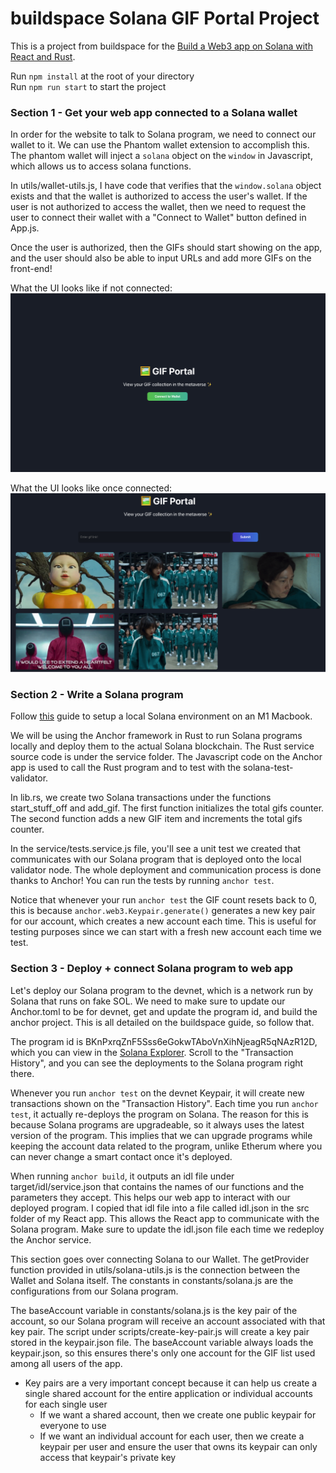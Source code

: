 # buildspace Solana GIF Portal Project
This is a project from buildspace for the [Build a Web3 app on Solana with React and Rust](https://app.buildspace.so/projects/CObd6d35ce-3394-4bd8-977e-cbee82ae07a3).

Run `npm install` at the root of your directory  
Run `npm run start` to start the project

### Section 1 - Get your web app connected to a Solana wallet
In order for the website to talk to Solana program, we need to connect our wallet to it. We can use the Phantom wallet extension to accomplish this. The phantom wallet will inject a ```solana``` object on the ```window``` in Javascript, which allows us to access solana functions.

In utils/wallet-utils.js, I have code that verifies that the ```window.solana``` object exists and that the wallet is authorized to access the user's wallet. If the user is not authorized to access the wallet, then we need to request the user to connect their wallet with a "Connect to Wallet" button defined in App.js.

Once the user is authorized, then the GIFs should start showing on the app, and the user should also be able to input URLs and add more GIFs on the front-end!

What the UI looks like if not connected:
![Connect](images/section-1-connect.png)

What the UI looks like once connected:
![GIF Dashboard](images/section-1-gif-dashboard.png)

### Section 2 - Write a Solana program
Follow [this](https://github.com/buildspace/buildspace-projects/blob/main/Solana_And_Web3/en/Section_2/Resources/m1_setup.md) guide to setup a local Solana environment on an M1 Macbook.

We will be using the Anchor framework in Rust to run Solana programs locally and deploy them to the actual Solana blockchain. The Rust service source code is under the service folder. The Javascript code on the Anchor app is used to call the Rust program and to test with the solana-test-validator.

In lib.rs, we create two Solana transactions under the functions start_stuff_off and add_gif. The first function initializes the total gifs counter. The second function adds a new GIF item and increments the total gifs counter.

In the service/tests.service.js file, you'll see a unit test we created that communicates with our Solana program that is deployed onto the local validator node. The whole deployment and communication process is done thanks to Anchor! You can run the tests by running ```anchor test```.

Notice that whenever your run ```anchor test``` the GIF count resets back to 0, this is because ```anchor.web3.Keypair.generate()``` generates a new key pair for our account, which
creates a new account each time. This is useful for testing purposes since we can start with a fresh new account each time we test.

### Section 3 - Deploy + connect Solana program to web app
Let's deploy our Solana program to the devnet, which is a network run by Solana that runs on fake SOL. We need to make sure to update our Anchor.toml to be for devnet, get and update the program id, and build the anchor project. This is all detailed on the buildspace guide, so follow that.

The program id is BKnPxrqZnF5Sss6eGokwTAboVnXihNjeagR5qNAzR12D, which you can view in the [Solana Explorer](https://explorer.solana.com/address/BKnPxrqZnF5Sss6eGokwTAboVnXihNjeagR5qNAzR12D?cluster=devnet). Scroll to the "Transaction History", and you can see the deployments to the Solana program right there.

Whenever you run ```anchor test``` on the devnet Keypair, it will create new transactions shown on the "Transaction History". Each time you run ```anchor test```, it actually re-deploys the program on Solana. The reason for this is because Solana programs are upgradeable, so it always uses the latest version of the program. This implies that we can upgrade programs while keeping the account data related to the program, unlike Etherum where you can never change a smart contact once it's deployed.

When running ```anchor build```, it outputs an idl file under target/idl/service.json that contains the names of our functions and the parameters they accept. This helps our web app to interact with our deployed program. I copied that idl file into a file called idl.json in the src folder of my React app. This allows the React app to communicate with the Solana program. Make sure to update the idl.json file each time we redeploy the Anchor service.

This section goes over connecting Solana to our Wallet. The getProvider function provided in utils/solana-utils.js is the connection between the Wallet and Solana itself. The constants in constants/solana.js are the configurations from our Solana program.

The baseAccount variable in constants/solana.js is the key pair of the account, so our Solana program will receive an account associated with that key pair. The script under scripts/create-key-pair.js will create a key pair stored in the keypair.json file. The baseAccount variable always loads the keypair.json, so this ensures there's only one account for the GIF list used among all users of the app.
- Key pairs are a very important concept because it can help us create a single shared account for the entire application or individual accounts for each single user
  - If we want a shared account, then we create one public keypair for everyone to use
  - If we want an individual account for each user, then we create a keypair per user and ensure the user that owns its keypair can only access that keypair's private key

